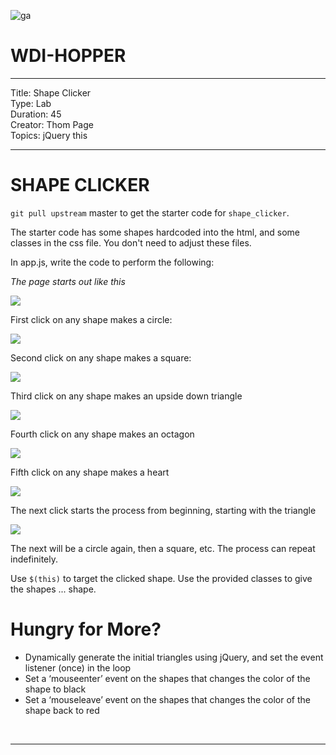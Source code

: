 ![ga](http://mobbook.generalassemb.ly/ga_cog.png)

# WDI-HOPPER

---
Title: Shape Clicker<br>
Type: Lab<br>
Duration: 45<br>
Creator: Thom Page <br>
Topics: jQuery this<br>

---

# SHAPE CLICKER

`git pull upstream` master to get the starter code for `shape_clicker`.

The starter code has some shapes hardcoded into the html, and some classes in the css file. You don't need to adjust these files.

In app.js, write the code to perform the following:

_The page starts out like this_

![](https://i.imgur.com/X3y7Uqn.png)


First click on any shape makes a circle:

![](https://i.imgur.com/udRczSn.png)

Second click on any shape makes a square:

![](https://i.imgur.com/Tu1As1l.png)

Third click on any shape makes an upside down triangle

![](https://i.imgur.com/dxoLFSD.png)

Fourth click on any shape makes an octagon

![](https://i.imgur.com/iL3vdfs.png)

Fifth click on any shape makes a heart

![](https://i.imgur.com/2GEK936.png)

The next click starts the process from beginning, starting with the triangle

![](https://i.imgur.com/mB2xpLi.png)

The next will be a circle again, then a square, etc. The process can repeat indefinitely.

Use `$(this)` to target the clicked shape. Use the provided classes to give the shapes ... shape.


# Hungry for More?

- Dynamically generate the initial triangles using jQuery, and set the event listener (once) in the loop
- Set a ‘mouseenter’ event on the shapes that changes the color of the shape to black
- Set a ‘mouseleave’ event on the shapes that changes the color of the shape back to red

<br>
<hr>
